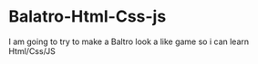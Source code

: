 # Balatro-Html-Css-js
I am going to try to make a Baltro look a like game so i can learn Html/Css/JS 

